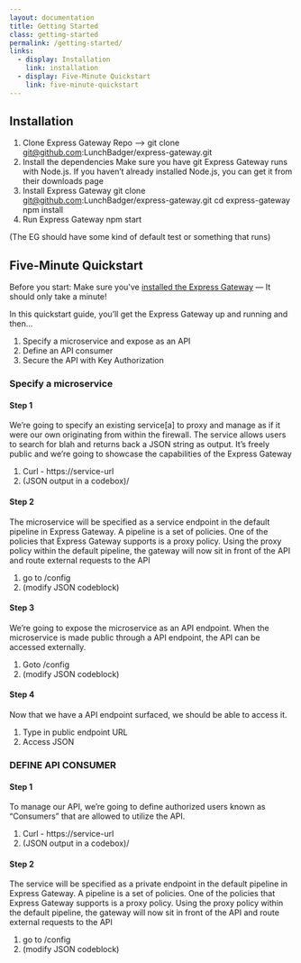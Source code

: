 ```yaml
---
layout: documentation
title: Getting Started
class: getting-started
permalink: /getting-started/
links:
  - display: Installation
    link: installation
  - display: Five-Minute Quickstart
    link: five-minute-quickstart
---
```


## Installation

1. Clone Express Gateway Repo &#10230; <span class="codeHighlight">git clone git@github.com:LunchBadger/express-gateway.git</span>
2. Install the dependencies
  Make sure you have git
  Express Gateway runs with Node.js.  If you haven’t already installed Node.js, you can get it from their downloads page
3. Install Express Gateway
  <span class="codeHighlight">git clone git@github.com:LunchBadger/express-gateway.git</span>
  <span class="codeHighlight">cd express-gateway</span>
  <span class="codeHighlight">npm install</span>
4. Run Express Gateway
  <span class="codeHighlight">npm start</span>

  (The EG should have some kind of default test or something that runs)

## Five-Minute Quickstart

<span>Before you start: Make sure you've [installed the Express Gateway](#install) — It should only take a minute!</span>

In this quickstart guide, you’ll get the Express Gateway up and running and then…

1. Specify a microservice and expose as an API
2. Define an API consumer
3. Secure the API with Key Authorization

### Specify a microservice

#### Step 1

We’re going to specify an existing service[a] to proxy and manage as if it were our own originating from within the firewall. The service allows users to search for blah and returns back a JSON string as output. It’s freely public and we’re going to showcase the capabilities of the Express Gateway

1. Curl - https://service-url
2. (JSON output in a codebox)/

#### Step 2

The microservice will be specified as a service endpoint in the default pipeline in Express Gateway.  A pipeline is a set of policies.  One of the policies that Express Gateway supports is a proxy policy.  Using the proxy policy within the default pipeline, the gateway will now sit in front of the API and route external requests to the API

1. go to /config
2. (modify JSON codeblock)

#### Step 3

We’re going to expose the microservice as an API endpoint. When the microservice is made public through a API endpoint, the API can be accessed externally.

1. Goto /config
2. (modify JSON codeblock)

#### Step 4

Now that we have a API endpoint surfaced, we should be able to access it.

1. Type in public endpoint URL
2. Access JSON


### DEFINE API CONSUMER

#### Step 1

To manage our API, we’re going to define authorized users known as “Consumers” that are allowed to utilize the API.

1. Curl - https://service-url
2. (JSON output in a codebox)/

#### Step 2

The service will be specified as a private endpoint in the default pipeline in Express Gateway.  A pipeline is a set of policies.  One of the policies that Express Gateway supports is a proxy policy.  Using the proxy policy within the default pipeline, the gateway will now sit in front of the API and route external requests to the API

1. go to /config
2. (modify JSON codeblock)
